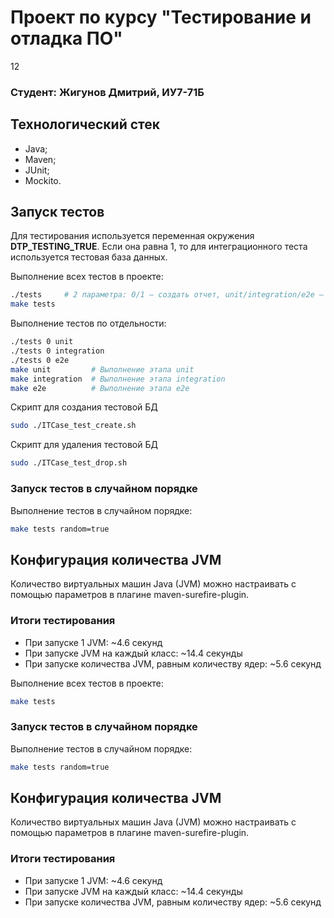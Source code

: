 # Проект по курсу "Тестирование и отладка ПО"
12
### Студент: Жигунов Дмитрий, ИУ7-71Б

## Технологический стек

- Java;
- Maven;
- JUnit;
- Mockito.

## Запуск тестов

Для тестирования используется переменная окружения **DTP_TESTING_TRUE**. Если она равна 1, то для интеграционного теста используется тестовая база данных.

Выполнение всех тестов в проекте:

```bash
./tests     # 2 параметра: 0/1 – создать отчет, unit/integration/e2e – тип теста
make tests
```

Выполнение тестов по отдельности:

```bash
./tests 0 unit
./tests 0 integration
./tests 0 e2e
make unit         # Выполнение этапа unit
make integration  # Выполнение этапа integration
make e2e          # Выполнение этапа e2e
```

Скрипт для создания тестовой БД

```bash
sudo ./ITCase_test_create.sh
```

Скрипт для удаления тестовой БД

```bash
sudo ./ITCase_test_drop.sh
```

### Запуск тестов в случайном порядке

Выполнение тестов в случайном порядке:

```bash
make tests random=true
```

## Конфигурация количества JVM

Количество виртуальных машин Java (JVM) можно настраивать с помощью параметров в плагине maven-surefire-plugin.

### Итоги тестирования

- При запуске 1 JVM: ~4.6 секунд
- При запуске JVM на каждый класс: ~14.4 секунды
- При запуске количества JVM, равным количеству ядер: ~5.6 секунд

Выполнение всех тестов в проекте:

```bash
make tests
```

### Запуск тестов в случайном порядке

Выполнение тестов в случайном порядке:

```bash
make tests random=true
```

## Конфигурация количества JVM

Количество виртуальных машин Java (JVM) можно настраивать с помощью параметров в плагине maven-surefire-plugin.

### Итоги тестирования

- При запуске 1 JVM: ~4.6 секунд
- При запуске JVM на каждый класс: ~14.4 секунды
- При запуске количества JVM, равным количеству ядер: ~5.6 секунд
